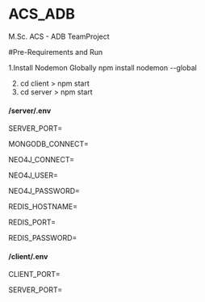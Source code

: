 # ACS_ADB
M.Sc. ACS - ADB TeamProject



#Pre-Requirements and Run

1.Install Nodemon Globally 
    npm install nodemon --global

2. cd client > npm start
3. cd server > npm start 




#### /server/.env
SERVER_PORT=

MONGODB_CONNECT=

NEO4J_CONNECT=

NEO4J_USER=

NEO4J_PASSWORD=

REDIS_HOSTNAME=

REDIS_PORT=

REDIS_PASSWORD=


#### /client/.env
CLIENT_PORT=

SERVER_PORT=
